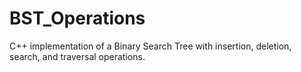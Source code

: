 # BST_Operations
C++ implementation of a Binary Search Tree with insertion, deletion, search, and traversal operations.

